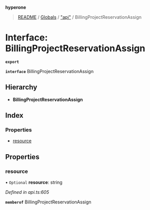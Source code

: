 **hyperone**

> [README](../README.md) / [Globals](../globals.md) / ["api"](../modules/_api_.md) / BillingProjectReservationAssign

# Interface: BillingProjectReservationAssign

**`export`** 

**`interface`** BillingProjectReservationAssign

## Hierarchy

* **BillingProjectReservationAssign**

## Index

### Properties

* [resource](_api_.billingprojectreservationassign.md#resource)

## Properties

### resource

• `Optional` **resource**: string

*Defined in api.ts:605*

**`memberof`** BillingProjectReservationAssign
